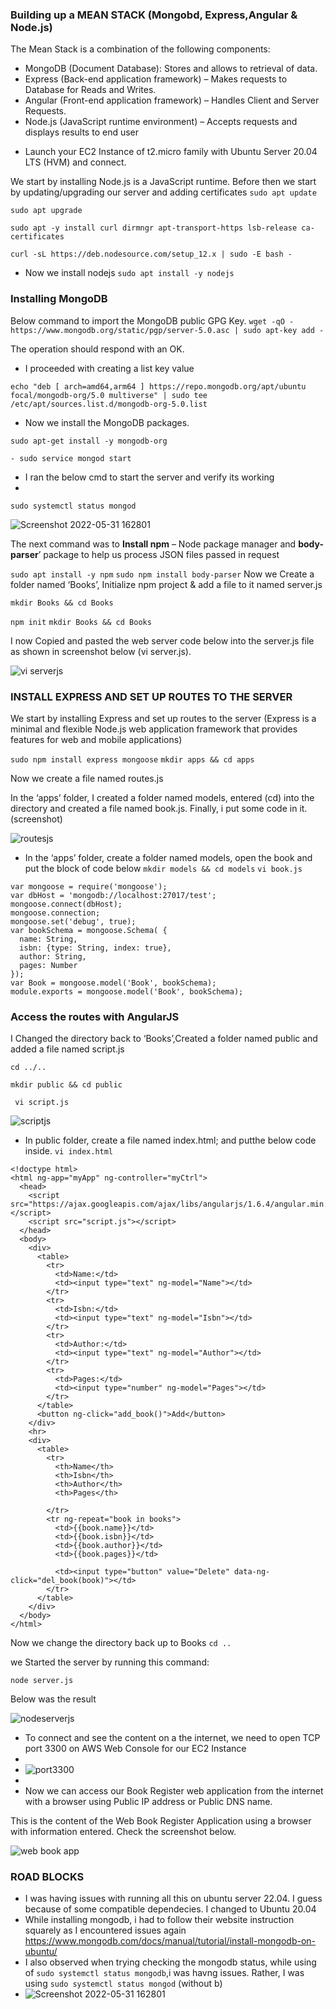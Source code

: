 ### Building up a MEAN STACK (Mongobd, Express,Angular & Node.js)

The Mean Stack is a combination of the following components:

- MongoDB (Document Database): Stores and allows to retrieval of data.
- Express (Back-end application framework) – Makes requests to Database for Reads and Writes.
- Angular (Front-end application framework) – Handles Client and Server Requests.
- Node.js (JavaScript runtime environment) – Accepts requests and displays results to end user
* Launch your EC2 Instance of t2.micro family with Ubuntu Server 20.04 LTS (HVM) and connect.

We start by installing Node.js is a JavaScript runtime. Before then we start by updating/upgrading our server and adding certificates
`sudo apt update`

`sudo apt upgrade`

`sudo apt -y install curl dirmngr apt-transport-https lsb-release ca-certificates`

`curl -sL https://deb.nodesource.com/setup_12.x | sudo -E bash -`

- Now we install nodejs
`sudo apt install -y nodejs`

### Installing MongoDB 

Below command to import the MongoDB public GPG Key.
`wget -qO - https://www.mongodb.org/static/pgp/server-5.0.asc | sudo apt-key add -`

The operation should respond with an OK.

- I proceeded with creating a list key value

`echo "deb [ arch=amd64,arm64 ] https://repo.mongodb.org/apt/ubuntu focal/mongodb-org/5.0 multiverse" | sudo tee /etc/apt/sources.list.d/mongodb-org-5.0.list`

- Now we install the MongoDB packages.

`sudo apt-get install -y mongodb-org`

`- sudo service mongod start`
- I ran the below cmd to start the server and verify its working
- 
`sudo systemctl status mongod`

![Screenshot 2022-05-31 162801](https://user-images.githubusercontent.com/98546783/171211378-c163f9f5-711c-4d59-ad2a-2430247baa03.jpg)

The next command was to **Install npm** – Node package manager and **body-parser**’ package to help us process JSON files passed in request

`sudo apt install -y npm`
`sudo npm install body-parser`
Now we Create a folder named ‘Books’, Initialize npm project & add a file to it named server.js

`mkdir Books && cd Books `

`npm init`
`mkdir Books && cd Books`

I now Copied and pasted the web server code below into the server.js file as shown in screenshot below (vi server.js).

![vi serverjs](https://user-images.githubusercontent.com/98546783/171212319-f59a7f92-5349-4548-840f-2ab5da2132ab.jpg)

### INSTALL EXPRESS AND SET UP ROUTES TO THE SERVER 
We start by installing Express and set up routes to the server
(Express is a minimal and flexible Node.js web application framework that provides features for web and mobile applications)

`sudo npm install express mongoose`
`mkdir apps && cd apps`

Now we create a file named routes.js

In the ‘apps’ folder, I created a folder named models, entered (cd) into the directory and created a file named book.js. Finally, i put some code in it. (screenshot)

![routesjs](https://user-images.githubusercontent.com/98546783/171213014-dd4ae815-a68b-46c3-92b4-8dd49a0c3c6d.jpg)

- In the ‘apps’ folder, create a folder named models, open the book and put the block of code below
`mkdir models && cd models`
`vi book.js`
```
var mongoose = require('mongoose');
var dbHost = 'mongodb://localhost:27017/test';
mongoose.connect(dbHost);
mongoose.connection;
mongoose.set('debug', true);
var bookSchema = mongoose.Schema( {
  name: String,
  isbn: {type: String, index: true},
  author: String,
  pages: Number
});
var Book = mongoose.model('Book', bookSchema);
module.exports = mongoose.model('Book', bookSchema);
```
### Access the routes with AngularJS
I Changed the directory back to ‘Books’,Created a folder named public and added a file named script.js

`cd ../.. `

`mkdir public && cd public`

` vi script.js`

![scriptjs](https://user-images.githubusercontent.com/98546783/171216920-a78a2564-856c-4e9e-a6b5-49f829ef5c59.jpg)


* In public folder, create a file named index.html; and putthe below code inside.
`vi index.html`

```
<!doctype html>
<html ng-app="myApp" ng-controller="myCtrl">
  <head>
    <script src="https://ajax.googleapis.com/ajax/libs/angularjs/1.6.4/angular.min.js"></script>
    <script src="script.js"></script>
  </head>
  <body>
    <div>
      <table>
        <tr>
          <td>Name:</td>
          <td><input type="text" ng-model="Name"></td>
        </tr>
        <tr>
          <td>Isbn:</td>
          <td><input type="text" ng-model="Isbn"></td>
        </tr>
        <tr>
          <td>Author:</td>
          <td><input type="text" ng-model="Author"></td>
        </tr>
        <tr>
          <td>Pages:</td>
          <td><input type="number" ng-model="Pages"></td>
        </tr>
      </table>
      <button ng-click="add_book()">Add</button>
    </div>
    <hr>
    <div>
      <table>
        <tr>
          <th>Name</th>
          <th>Isbn</th>
          <th>Author</th>
          <th>Pages</th>

        </tr>
        <tr ng-repeat="book in books">
          <td>{{book.name}}</td>
          <td>{{book.isbn}}</td>
          <td>{{book.author}}</td>
          <td>{{book.pages}}</td>

          <td><input type="button" value="Delete" data-ng-click="del_book(book)"></td>
        </tr>
      </table>
    </div>
  </body>
</html>
```

Now we change the directory back up to Books
`cd ..`

we Started the server by running this command:

`node server.js`

Below was the result

![nodeserverjs](https://user-images.githubusercontent.com/98546783/171206766-33c556a5-e8fc-4a90-9675-c67786bc909c.jpg)

- To connect and see the content on a the internet, we need to open TCP port 3300 on AWS Web Console for our EC2 Instance
- 
- ![port3300](https://user-images.githubusercontent.com/98546783/171218454-7890fca4-fb22-4675-951c-9a9f8b718c00.jpg)
- 
- Now we can access our Book Register web application from the internet with a browser using Public IP address or Public DNS name.

This is the content of the Web Book Register Application using a browser with information entered. Check the screenshot below.

![web book app](https://user-images.githubusercontent.com/98546783/171219200-f4b6e7a7-af01-4992-9e26-97353db7302c.jpg)

### ROAD BLOCKS
- I was having issues with running all this on ubuntu server 22.04. I guess because of some compatible dependecies. I changed to Ubuntu 20.04
- While installing mongodb, i had to follow their website instruction squarely as I encountered issues again
  https://www.mongodb.com/docs/manual/tutorial/install-mongodb-on-ubuntu/ 
- I also observed when trying checking the mongodb status, while using of `sudo systemctl status mongodb`,i was havng issues. Rather, I was using `sudo systemctl status mongod` (without b)
- ![Screenshot 2022-05-31 162801](https://user-images.githubusercontent.com/98546783/171224291-cfea619f-a2dd-4097-b306-e9c6501fe772.jpg)
